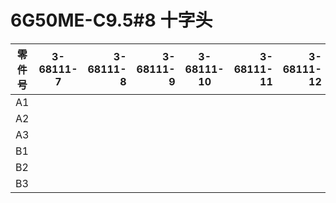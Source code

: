 
# 6G50ME-C9.5#8 十字头
零件号|3-68111-7|3-68111-8|3-68111-9|3-68111-10|3-68111-11|3-68111-12|
--|:--:|--:|--:|:-----------:|--:|--:|
A1|||
A2|||
A3|||
B1| | |
B2| | |
B3| | |
